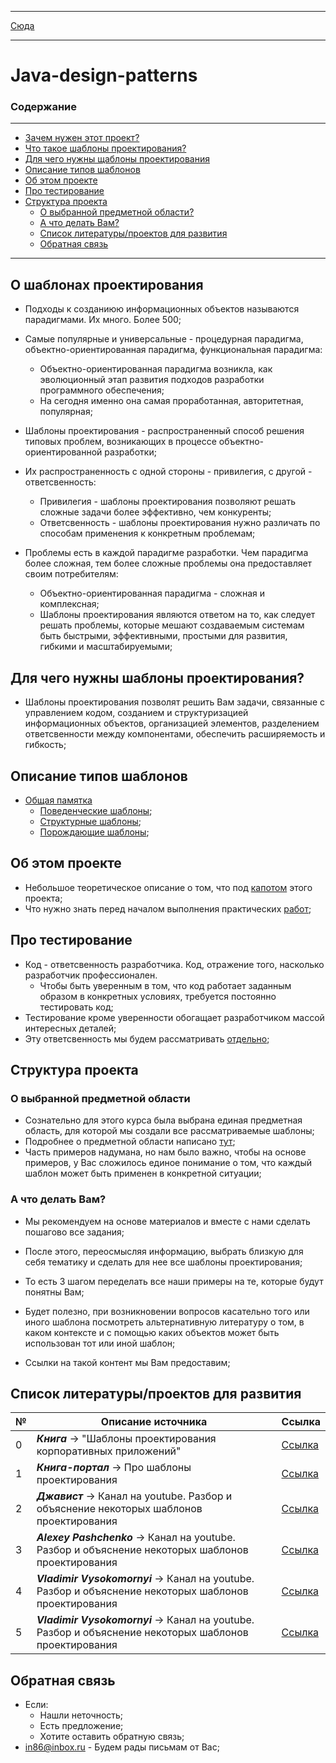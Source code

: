***
[Сюда](src/main/description/PatterMM.md)
***
# Java-design-patterns
### Содержание
***
* [Зачем нужен этот проект?](#зачем-нужен-этот-проект)
* [Что такое шаблоны проектирования?](#о-шаблонах-проектирования)
* [Для чего нужны щаблоны проектирования](#для-чего-нужны-шаблоны-проектирования)
* [Описание типов шаблонов](#описание-типов-шаблонов)
* [Об этом проекте](#об-этом-проекте)
* [Про тестирование](#про-тестирование)
* [Структура проекта](#структура-проекта)
  * [О выбранной предметной области?](#о-выбранной-предметной-области)
  * [А что делать Вам?](#а-что-делать-вам)
  * [Список литературы/проектов для развития](#список-литературыпроектов-для-развития)
  * [Обратная связь](#обратная-связь)
***

## О шаблонах проектирования

* Подходы к созданиюю информационных объектов называются парадигмами. 
  Их много. Более 500;

* Самые популярные и универсальные - процедурная парадигма, объектно-ориентированная парадигма, функциональная парадигма:
  * Объектно-ориентированная парадигма возникла, как эволюционный этап развития подходов разработки программного обеспечения; 
  * На сегодня именно она самая проработанная, авторитетная, популярная;

* Шаблоны проектирования - распространенный способ решения типовых проблем, возникающих в процессе объектно-ориентированной разработки;

* Их распространенность с одной стороны - привилегия, с другой - ответсвенность:
  * Привилегия - шаблоны проектирования позволяют решать сложные задачи более эффективно, чем конкуренты; 
  * Ответсвенность - шаблоны проектирования нужно различать по способам применения к конкретным проблемам; 

* Проблемы есть в каждой парадигме разработки. Чем парадигма более сложная, тем более сложные 
проблемы она предоставляет своим потребителям:
  * Объектно-ориентированная парадигма - сложная и комплексная; 
  * Шаблоны проектирования являются ответом на то, как следует решать проблемы, которые мешают создаваемым системам быть быстрыми, 
  эффективными, простыми для развития, гибкими и масштабируемыми;

## Для чего нужны шаблоны проектирования?

* Шаблоны проектирования позволят решить Вам задачи, связанные с управлением
кодом, созданием и структуризацией информационных объектов, 
организацией элементов, разделением ответсвенности между компонентами, 
обеспечить расширяемость и гибкость;

## Описание типов шаблонов

* [Общая памятка](src/main/description/PatterMM.md)
  * [Поведенческие шаблоны](src/main/java/org/nikitinia/patterns/behavior/README.md);
  * [Структурные шаблоны](src/main/java/org/nikitinia/patterns/structure/README.md);
  * [Порождающие шаблоны](src/main/java/org/nikitinia/patterns/creating/README.md);

## Об этом проекте
* Небольшое теоретическое описание о том, что под [капотом](src/main/README.md) этого проекта;
* Что нужно знать перед началом выполнения практических [работ](src/main/description/Instruction.md);

## Про тестирование
* Код - ответсвенность разработчика. Код, отражение того, насколько разработчик профессионален. 
  * Чтобы быть уверенным в том, что код работает заданным образом в конкретных условиях, требуется постоянно тестировать код; 
* Тестирование кроме уверенности обогащает разработчиком массой интересных деталей;
* Эту ответсвенность мы будем рассматривать [отдельно](src/test/java/org/nikitinia/README.md);

## Структура проекта

### О выбранной предметной области

* Сознательно для этого курса была выбрана единая предметная область,
  для которой мы создали все рассматриваемые шаблоны;
* Подробнее о предметной области написано [тут](src/main/java/org/nikitinia/domain/README.md);
* Часть примеров надумана, но нам было важно, чтобы на основе примеров,
  у Вас сложилось единое понимание о том, что каждый шаблон может быть применен в конкретной ситуации;

### А что делать Вам?

* Мы рекомендуем на основе материалов и вместе с нами сделать пошагово все задания;
* После этого, переосмысляя информацию, выбрать близкую для себя тематику 
и сделать для нее все шаблоны проектирования;
* То есть 3 шагом переделать все наши примеры на те, которые будут понятны Вам;

* Будет полезно, при возникновении вопросов касательно того или иного шаблона 
посмотреть альтернативную литературу о том, в каком контексте и с помощью каких объектов 
может быть использован тот или иной шаблон;
 
* Ссылки на такой контент мы Вам предоставим;

## Список литературы/проектов для развития

| № | Описание источника                                                                                     | Ссылка                                                                                                               |
|---|--------------------------------------------------------------------------------------------------------|----------------------------------------------------------------------------------------------------------------------|
| 0 | ***Книга*** -> "Шаблоны проектирования корпоративных приложений"                                       | [Ссылка](https://www.ozon.ru/product/shablony-korporativnyh-prilozheniy-fauler-martin-elektronnaya-kniga-935330339/) |
| 1 | ***Книга-портал*** -> Про шаблоны проектирования                                                       | [Ссылка](https://refactoring.guru)                                                                                   |
| 2 | ***Джавист*** -> Канал на youtube. Разбор и объяснение некоторых шаблонов проектирования               | [Ссылка](https://www.youtube.com/@javistt/videos)                                                                    |
| 3 | ***Alexey Pashchenko*** -> Канал на youtube. Разбор и объяснение некоторых шаблонов проектирования     | [Ссылка](https://www.youtube.com/@alexeypashchenko/videos)                                                           |
| 4 | ***Vladimir Vysokomornyi*** -> Канал на youtube. Разбор и объяснение некоторых шаблонов проектирования | [Ссылка](https://www.youtube.com/@programm4you)                                                                      |
| 5 | ***Vladimir Vysokomornyi*** -> Канал на youtube. Разбор и объяснение некоторых шаблонов проектирования | [Ссылка](https://www.youtube.com/@programm4you)                                                                      |

## Обратная связь
* Если: 
  * Нашли неточность;
  * Есть предложение;
  * Хотите оставить обратную связь;
* [in86@inbox.ru](in86@inbox.ru) - Будем рады письмам от Вас;